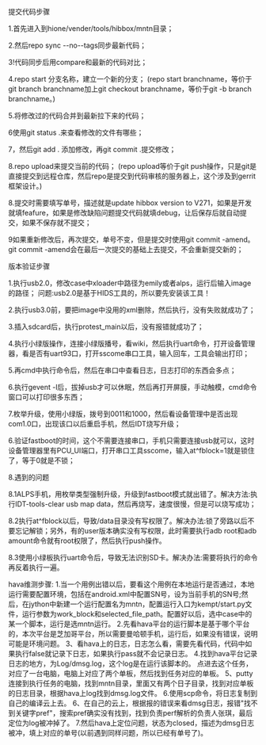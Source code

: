 

提交代码步骤

1.首先进入到hione/vender/tools/hibbox/mntn目录；

2.然后repo sync --no--tags同步最新代码；

3!代码同步后用compare和最新的代码对比；

4.repo start 分支名称，建立一个新的分支；
(repo start branchname，等价于git branch branchname加上git checkout branchname，等价于git -b branch branchname。)

5.将修改过的代码合并到最新拉下来的代码；

6使用git status .来查看修改的文件有哪些；

7，然后git add . 添加修改，再git commit .提交修改；

8.repo upload来提交当前的代码；
(repo upload等价于git push操作，只是git是直接提交到远程仓库，然后repo是提交到代码审核的服务器上，这个涉及到gerrit框架设计。)

8.提交时需要填写单号，描述就是update hibbox version to V271，如果是开发就填feafure，如果是修改缺陷问题提交代码就填debug，让后保存后就自动提交，如果不保存就不提交；

9如果重新修改后，再次提交，单号不变，但是提交时使用git commit -amend。git commit -amend会在最后一次提交的基础上去提交，不会重新提交新的；







版本验证步骤

1.执行usb2.0，修改case中xloader中路径为emily或者alps，运行后输入image的路径；
问题:usb2.0是基于HIDS工具的，所以要先安装该工具！

2.执行usb3.0前，要把image中没用的xml删除，然后执行，没有失败就成功了；

3.插入sdcard后，执行protest_main以后，没有报错就成功了；

4.执行小绿版操作，连接小绿版播号，看wiki，然后执行uart命令，打开设备管理器，看是否有uart93口，打开sscome串口工具，输入回车，工具会输出打印；

5.再cmd中执行命令后，然后在串口中查看日志，日志打印的东西会多点；

6.执行gevent -l后，拔掉usb才可以休眠，然后再打开屏膜，手动触模，cmd命令窗口可以打印很多东西；

7.枚举升级，使用小绿版，拨号到0011和1000，然后看设备管理中是否出现com1.0口，出现该口以后重启手机，然后IDT烧写升级；

6.验证fastboot的时间，这个不需要连接串口，手机只需要连接usb就可以，这时设备管理器里有PCU_UI端口，打开串口工具sscome，输入at^fblock=1就是锁住了，等于0就是不锁；

8.遇到的问题

8.1ALPS手机，用枚举类型强制升级，升级到fastboot模式就出错了。解决方法:执行IDT-tools-clear usb map data，然后再烧写，速度很慢，但是可以烧写成功；

8.2执行at^fblock以后，导致/data目录没有写权限了。解决办法:锁了旁路以后不要忘记解锁；另外，有的user版本确实没有写权限，此时需要执行adb root和adb amount命令就有root权限了，然后执行push操作。

8.3使用小绿板执行uart命令后，导致无法识别SD卡。解决办法:需要将执行的命令再反着执行一遍。






hava维测步骤:
1.当一个用例出错以后，要看这个用例在本地运行是否通过，本地运行需要配置环境，包括在android.xml中配置SN号，设为当前手机的SN号;然后，在jython中新建一个运行配置名为mntn，配置运行入口为kempt/start.py文件，运行参数为work_block和selected_file_path。配置好以后，选中case中的某一个脚本，运行是选mntn运行。
2.先看hava平台的运行脚本是基于哪个平台的，本次平台是芝加哥平台，所以需要曼哈顿手机，运行后，如果没有错误，说明可能是环境问题。
3、看hava上的日志，日志怎么看，需要先看代码，代码中如果执行false就记录下日志，如果执行pass就不会记录日志。
4.找到hava平台记录日志的地方，为Log/dmsg.log，这个log是在运行该脚本的。
点进去这个任务，对应了一台电脑，电脑上对应了两个单板，然后找到任务对应的单板。
5、putty连接到执行任务的电脑，找到mntn目录，里面又有两个日子目录，找到对应单板的日志目录，根据hava上log找到dmsg.log文件。
6.使用scp命令，将日志复制到自己的编译云上去。
6、在自己的云上，根据报的错误来看dmsg日志，报错"找不到关键字pref"，搜索pref确实没有找到，找到负责perf解析的负责人张琪，最后定位为log被冲掉了。
7.然后hava上定位问题，状态为closed，描述为dmsg日志被冲，填上对应的单号(以前遇到同样问题，所以已经有单号了)。
